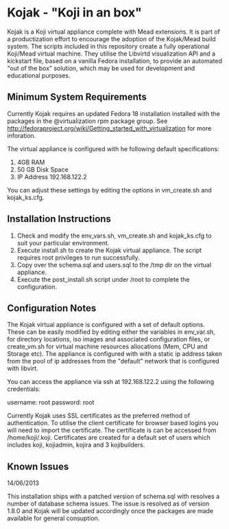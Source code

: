 Kojak - "Koji in an box"
========================

Kojak is a Koji virtual appliance complete with Mead extensions.  It is part of a productization effort to encourage the
adoption of the Kojak/Mead build system.  The scripts included in this repository create a fully operational Koji/Mead
virtual machine.  They utilise the Libvirtd visualization API and a kickstart file, based on a vanilla
Fedora installation, to provide an automated "out of the box" solution, which may be used for development and
educational purposes.

Minimum System Requirements
---------------------------

Currently Kojak requires an updated Fedora 18 installation installed with the packages in the @virtualization rpm 
package group. See http://fedoraproject.org/wiki/Getting_started_with_virtualization for more inforation. 

The virtual appliance is configured with he following default specifications:

1. 4GB RAM
2. 50 GB Disk Space
3. IP Address 192.168.122.2

You can adjust these settings by editing the options in vm_create.sh and kojak_ks.cfg.


Installation Instructions
------------------------

1.  Check and modify the env_vars.sh, vm_create.sh and kojak_ks.cfg to suit your particular environment.
2.  Execute install.sh to create the Kojak virtual appliance.  The script requires root privileges to run successfully. 
3.  Copy over the schema.sql and users.sql to the /tmp dir on the virtual appliance.
4.  Execute the post_install.sh script under /root to complete the configuration.

Configuration Notes
-------------------

The Kojak virtual appliance is configured with a set of default options.  These can be easily modified by editing either
the variables in env_var.sh, for directory locations, iso images and associated configuration files, or create_vm.sh for
virtual machine resources allocations (Mem, CPU and Storage etc).  The appliance is configured with with a static ip
address taken from the pool of ip addresses from the "default" network that is configured with libvirt.

You can access the appliance via ssh at 192.168.122.2 using the following credentials:

username: root
password: root

Currently Kojak uses SSL certificates as the preferred method of authentication. To utilise the client certificate for
browser based logins you will need to import the certificate. The certificate is can be accessed from /home/koji/.koji.
Certificates are created for a default set of users which includes koji, kojiadmin, kojira and 3 kojibuilders.

Known Issues
------------

14/06/2013

This installation ships with a patched version of schema.sql with resolves a number of database schema issues.  The
issue is resolved as of version 1.8.0 and Kojak will be updated accordingly once the packages are made available for 
general consuption.

